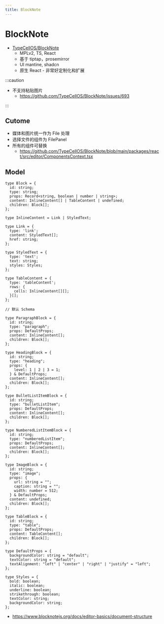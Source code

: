 ```yaml
---
title: BlockNote
---
```


# BlockNote

- [TypeCellOS/BlockNote](https://github.com/TypeCellOS/BlockNote)
  - MPLv2, TS, React
  - 基于 tiptap，prosemirror
  - UI mantine, shadcn
  - 原生 React - 非常好定制化和扩展

:::caution

- 不支持粘贴图片
  - https://github.com/TypeCellOS/BlockNote/issues/693

:::

## Cutome

- 媒体和图片统一作为 File 处理
- 选择文件的组件为 FilePanel
- 所有的组件可替换
  - https://github.com/TypeCellOS/BlockNote/blob/main/packages/react/src/editor/ComponentsContext.tsx

## Model

```tsx
type Block = {
  id: string;
  type: string;
  props: Record<string, boolean | number | string>;
  content: InlineContent[] | TableContent | undefined;
  children: Block[];
};

type InlineContent = Link | StyledText;

type Link = {
  type: 'link';
  content: StyledText[];
  href: string;
};

type StyledText = {
  type: 'text';
  text: string;
  styles: Styles;
};

type TableContent = {
  type: 'tableContent';
  rows: {
    cells: InlineContent[][];
  }[];
};

// 默认 Schema

type ParagraphBlock = {
  id: string;
  type: "paragraph";
  props: DefaultProps;
  content: InlineContent[];
  children: Block[];
};

type HeadingBlock = {
  id: string;
  type: "heading";
  props: {
    level: 1 | 2 | 3 = 1;
  } & DefaultProps;
  content: InlineContent[];
  children: Block[];
};

type BulletListItemBlock = {
  id: string;
  type: "bulletListItem";
  props: DefaultProps;
  content: InlineContent[];
  children: Block[];
};

type NumberedListItemBlock = {
  id: string;
  type: "numberedListItem";
  props: DefaultProps;
  content: InlineContent[];
  children: Block[];
};

type ImageBlock = {
  id: string;
  type: "image";
  props: {
    url: string = "";
    caption: string = "";
    width: number = 512;
  } & DefaultProps;
  content: undefined;
  children: Block[];
};

type TableBlock = {
  id: string;
  type: "table";
  props: DefaultProps;
  content: TableContent[];
  children: Block[];
};

type DefaultProps = {
  backgroundColor: string = "default";
  textColor: string = "default";
  textAlignment: "left" | "center" | "right" | "justify" = "left";
};

type Styles = {
  bold: boolean;
  italic: boolean;
  underline: boolean;
  strikethrough: boolean;
  textColor: string;
  backgroundColor: string;
};
```

- https://www.blocknotejs.org/docs/editor-basics/document-structure
